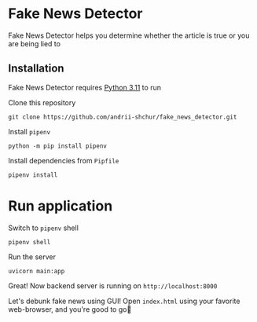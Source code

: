 # Fake News Detector

Fake News Detector helps you determine whether the article is true or you are being lied to

## Installation
Fake News Detector requires [Python 3.11](https://www.python.org/downloads/release/python-3113/) to run

Clone this repository
```
git clone https://github.com/andrii-shchur/fake_news_detector.git
```

Install `pipenv`
```
python -m pip install pipenv
```

Install dependencies from `Pipfile`
```
pipenv install
```

# Run application
Switch to `pipenv` shell
```
pipenv shell
```

Run the server
```
uvicorn main:app
```

Great! Now backend server is running on `http://localhost:8000`

Let's debunk fake news using GUI! Open `index.html` using your favorite web-browser, and you're good to go💪
